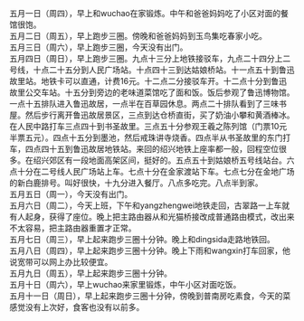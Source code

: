 五月一日（周四），早上和wuchao在家锻炼。中午和爸爸妈妈吃了小区对面的餐馆很饱。</br>
五月二日（周五），早上跑步三圈。傍晚和爸爸妈妈到玉鸟集吃春家小吃。</br>
五月三日（周六），早上跑步三圈，今天没有出门。</br>
五月四日（周日），早上跑步三圈。九点十三分上地铁接驳车，九点二十四分上二号线，十点二十五分到人民广场站。十点四十三到达姑娘桥站。十一点五十到鲁迅故里站。地铁卡可以直通，计费16元。十二点二分接驳车开。十二点十分到鲁迅故里公交车站。十五分到旁边的老味道菜馆吃了面和饭。饭后参观了鲁迅博物馆。一点十五排队进入鲁迅故居，一点半在百草园休息。两点二十排队看到了三味书屋。然后步行离开鲁迅故居景区，三点到达仓桥直街，买了奶油小攀和黄酒棒冰。在人民中路打车三点四十到书圣故里。三点五十分参观王羲之陈列馆（门票10元半票五元）。四点十五分到墨池，然后戒珠讲寺烧香。四点半从书圣故里的东门打车，四点四十五到鲁迅故居地铁站。来回的绍兴地铁上座率都一般，回程空位很多。在绍兴郊区有一段地面高架区间，挺好的。五点五十到姑娘桥五号线站台。六点十分在二号线人民广场站上车。七点十分在金家渡站下车。七点七分在金地广场的新白鹿排号。叫好很快，十九分进入餐厅。八点多吃完。八点半到家。</br>
五月五日（周一），今天没有出门。</br>
五月六日（周二），今天上班，下午和yangzhengwei地铁走回，古翠路一上车就有人起身，获得了座位。晚上把主路由器从和光猫桥接改成普通路由模式，改出来不太容易，把主路由器重置才正常。</br>
五月七日（周三），早上起来跑步三圈十分钟。晚上和dingsida走路地铁回。</br>
五月八日（周四），早上起来跑步三圈十分钟。晚上下雨和wangxin打车回家，他说宽带可以网上办比较便宜。</br>
五月九日（周五），早上起来跑步三圈十分钟。</br>
五月十日（周六），早上wuchao来家里锻炼，中午小区对面吃饭。</br>
五月十一日（周日），早上起来跑步三圈十分钟，傍晚到普南房吃素食，今天的菜感觉没有上次好，食客也没有以前多。</br>
